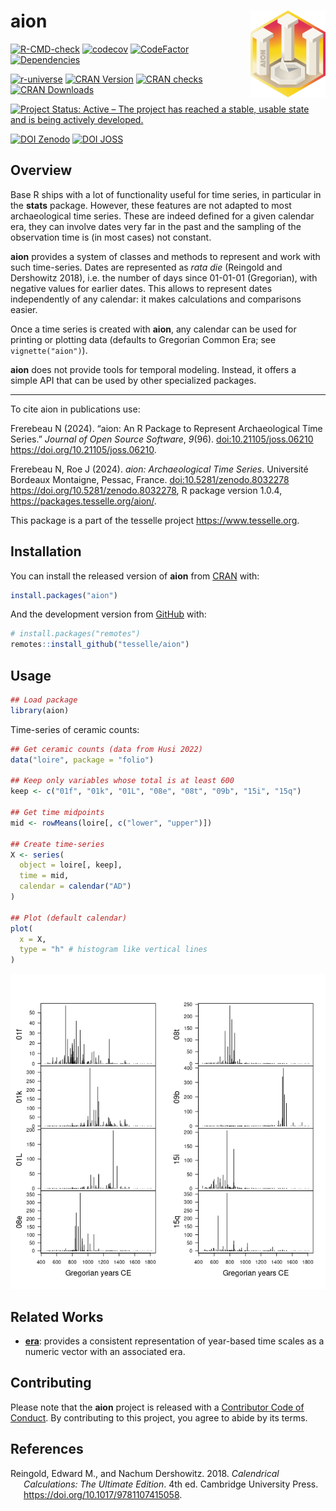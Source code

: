 
<!-- README.md is generated from README.Rmd. Please edit that file -->

# aion <img width=120px src="man/figures/logo.png" align="right" />

<!-- badges: start -->

[![R-CMD-check](https://github.com/tesselle/aion/workflows/R-CMD-check/badge.svg)](https://github.com/tesselle/aion/actions)
[![codecov](https://codecov.io/gh/tesselle/aion/branch/main/graph/badge.svg?token=UgoOXsZW86)](https://app.codecov.io/gh/tesselle/aion)
[![CodeFactor](https://www.codefactor.io/repository/github/tesselle/aion/badge/main)](https://www.codefactor.io/repository/github/tesselle/aion/overview/main)
[![Dependencies](https://tinyverse.netlify.app/badge/aion)](https://cran.r-project.org/package=aion)

<a href="https://tesselle.r-universe.dev/aion"
class="pkgdown-devel"><img
src="https://tesselle.r-universe.dev/badges/aion"
alt="r-universe" /></a>
<a href="https://cran.r-project.org/package=aion"
class="pkgdown-release"><img
src="http://www.r-pkg.org/badges/version/aion" alt="CRAN Version" /></a>
<a href="https://cran.r-project.org/web/checks/check_results_aion.html"
class="pkgdown-release"><img
src="https://badges.cranchecks.info/worst/aion.svg"
alt="CRAN checks" /></a>
<a href="https://cran.r-project.org/package=aion"
class="pkgdown-release"><img src="http://cranlogs.r-pkg.org/badges/aion"
alt="CRAN Downloads" /></a>

[![Project Status: Active – The project has reached a stable, usable
state and is being actively
developed.](https://www.repostatus.org/badges/latest/active.svg)](https://www.repostatus.org/#active)

[![DOI
Zenodo](https://zenodo.org/badge/DOI/10.5281/zenodo.8032278.svg)](https://doi.org/10.5281/zenodo.8032278)
[![DOI
JOSS](https://joss.theoj.org/papers/10.21105/joss.06210/status.svg)](https://doi.org/10.21105/joss.06210)
<!-- badges: end -->

## Overview

Base R ships with a lot of functionality useful for time series, in
particular in the **stats** package. However, these features are not
adapted to most archaeological time series. These are indeed defined for
a given calendar era, they can involve dates very far in the past and
the sampling of the observation time is (in most cases) not constant.

**aion** provides a system of classes and methods to represent and work
with such time-series. Dates are represented as *rata die* (Reingold and
Dershowitz 2018), i.e. the number of days since 01-01-01 (Gregorian),
with negative values for earlier dates. This allows to represent dates
independently of any calendar: it makes calculations and comparisons
easier.

Once a time series is created with **aion**, any calendar can be used
for printing or plotting data (defaults to Gregorian Common Era; see
`vignette("aion")`).

**aion** does not provide tools for temporal modeling. Instead, it
offers a simple API that can be used by other specialized packages.

------------------------------------------------------------------------

To cite aion in publications use:

Frerebeau N (2024). “aion: An R Package to Represent Archaeological Time
Series.” *Journal of Open Source Software*, *9*(96).
<doi:10.21105/joss.06210> <https://doi.org/10.21105/joss.06210>.

Frerebeau N, Roe J (2024). *aion: Archaeological Time Series*.
Université Bordeaux Montaigne, Pessac, France.
<doi:10.5281/zenodo.8032278> <https://doi.org/10.5281/zenodo.8032278>, R
package version 1.0.4, <https://packages.tesselle.org/aion/>.

This package is a part of the tesselle project
<https://www.tesselle.org>.

## Installation

You can install the released version of **aion** from
[CRAN](https://CRAN.R-project.org) with:

``` r
install.packages("aion")
```

And the development version from [GitHub](https://github.com/) with:

``` r
# install.packages("remotes")
remotes::install_github("tesselle/aion")
```

## Usage

``` r
## Load package
library(aion)
```

Time-series of ceramic counts:

``` r
## Get ceramic counts (data from Husi 2022)
data("loire", package = "folio")

## Keep only variables whose total is at least 600
keep <- c("01f", "01k", "01L", "08e", "08t", "09b", "15i", "15q")

## Get time midpoints
mid <- rowMeans(loire[, c("lower", "upper")])

## Create time-series
X <- series(
  object = loire[, keep],
  time = mid,
  calendar = calendar("AD")
)

## Plot (default calendar)
plot(
  x = X, 
  type = "h" # histogram like vertical lines
)
```

![](man/figures/README-time-series-1.png)<!-- -->

## Related Works

- [**era**](https://github.com/joeroe/era): provides a consistent
  representation of year-based time scales as a numeric vector with an
  associated era.

## Contributing

Please note that the **aion** project is released with a [Contributor
Code of Conduct](https://www.tesselle.org/conduct.html). By contributing
to this project, you agree to abide by its terms.

## References

<div id="refs" class="references csl-bib-body hanging-indent"
entry-spacing="0">

<div id="ref-reingold2018" class="csl-entry">

Reingold, Edward M., and Nachum Dershowitz. 2018. *Calendrical
Calculations: The Ultimate Edition*. 4th ed. Cambridge University Press.
<https://doi.org/10.1017/9781107415058>.

</div>

</div>
